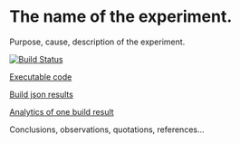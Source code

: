 # The name of the experiment.

Purpose, cause, description of the experiment.

[![Build Status](https://travis-ci.org/evolvator/travis-benchmark-blueprint.svg?branch=master)](https://travis-ci.org/evolvator/travis-benchmark-blueprint)

[Executable code](https://github.com/evolvator/travis-benchmark-blueprint/tree/code)

[Build json results](https://github.com/evolvator/travis-benchmark-blueprint/tree/results)

[Analytics of one build result](https://qxnow01l99.codesandbox.io/%7B%22path%22%3A%22https%3A%2F%2Fraw.githubusercontent.com%2Fevolvator%2Ftravis-benchmark-blueprint%2Fresults%2F391016255.json%22%2C%22sorted%22%3A[%7B%22id%22%3A%22suite%22%2C%22desc%22%3Atrue%7D%2C%7B%22id%22%3A%22os%22%2C%22desc%22%3Afalse%7D%2C%7B%22id%22%3A%22platform%22%2C%22desc%22%3Afalse%7D%2C%7B%22id%22%3A%22version%22%2C%22desc%22%3Atrue%7D%2C%7B%22id%22%3A%22percent%22%2C%22desc%22%3Atrue%7D]%2C%22filtered%22%3A[]%2C%22page%22%3A0%2C%22pageSize%22%3A50%7D)

Conclusions, observations, quotations, references...